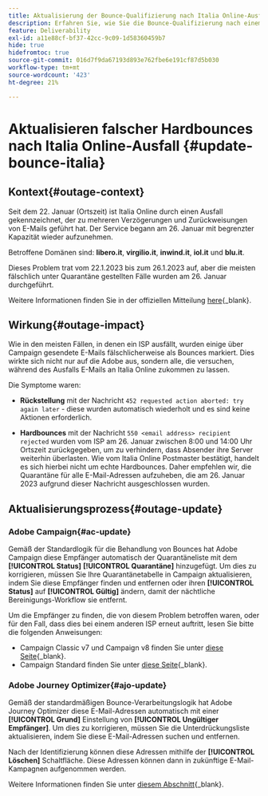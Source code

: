 ```yaml
---
title: Aktualisierung der Bounce-Qualifizierung nach Italia Online-Ausfall
description: Erfahren Sie, wie Sie die Bounce-Qualifizierung nach einem Online-Ausfall von Italia aktualisieren
feature: Deliverability
exl-id: a11e88cf-bf37-42cc-9c09-1d58360459b7
hide: true
hidefromtoc: true
source-git-commit: 016d7f9da67193d893e762fbe6e191cf87d5b030
workflow-type: tm+mt
source-wordcount: '423'
ht-degree: 21%

---
```


# Aktualisieren falscher Hardbounces nach Italia Online-Ausfall {#update-bounce-italia}

## Kontext{#outage-context}

Seit dem 22. Januar (Ortszeit) ist Italia Online durch einen Ausfall gekennzeichnet, der zu mehreren Verzögerungen und Zurückweisungen von E-Mails geführt hat. Der Service begann am 26. Januar mit begrenzter Kapazität wieder aufzunehmen.

Betroffene Domänen sind: **libero.it**, **virgilio.it**, **inwind.it**, **iol.it** und **blu.it**.

Dieses Problem trat vom 22.1.2023 bis zum 26.1.2023 auf, aber die meisten fälschlich unter Quarantäne gestellten Fälle wurden am 26. Januar durchgeführt.

Weitere Informationen finden Sie in der offiziellen Mitteilung [here](https://tecnologia.libero.it/avviato-il-ritorno-online-di-libero-mail-e-virgilio-mail-66832){_blank}.


## Wirkung{#outage-impact}

Wie in den meisten Fällen, in denen ein ISP ausfällt, wurden einige über Campaign gesendete E-Mails fälschlicherweise als Bounces markiert. Dies wirkte sich nicht nur auf die Adobe aus, sondern alle, die versuchen, während des Ausfalls E-Mails an Italia Online zukommen zu lassen.

Die Symptome waren:

* **Rückstellung** mit der Nachricht `452 requested action aborted: try again later` - diese wurden automatisch wiederholt und es sind keine Aktionen erforderlich.

* **Hardbounces** mit der Nachricht `550 <email address> recipient rejected` wurden vom ISP am 26. Januar zwischen 8:00 und 14:00 Uhr Ortszeit zurückgegeben, um zu verhindern, dass Absender ihre Server weiterhin überlasten. Wie vom Italia Online Postmaster bestätigt, handelt es sich hierbei nicht um echte Hardbounces. Daher empfehlen wir, die Quarantäne für alle E-Mail-Adressen aufzuheben, die am 26. Januar 2023 aufgrund dieser Nachricht ausgeschlossen wurden.

## Aktualisierungsprozess{#outage-update}

### Adobe Campaign{#ac-update}

Gemäß der Standardlogik für die Behandlung von Bounces hat Adobe Campaign diese Empfänger automatisch der Quarantäneliste mit dem **[!UICONTROL Status]** **[!UICONTROL Quarantäne]** hinzugefügt. Um dies zu korrigieren, müssen Sie Ihre Quarantänetabelle in Campaign aktualisieren, indem Sie diese Empfänger finden und entfernen oder ihren **[!UICONTROL Status]** auf **[!UICONTROL Gültig]** ändern, damit der nächtliche Bereinigungs-Workflow sie entfernt.

Um die Empfänger zu finden, die von diesem Problem betroffen waren, oder für den Fall, dass dies bei einem anderen ISP erneut auftritt, lesen Sie bitte die folgenden Anweisungen:

* Campaign Classic v7 und Campaign v8 finden Sie unter [diese Seite](https://experienceleague.adobe.com/docs/campaign-classic/using/sending-messages/monitoring-deliveries/understanding-quarantine-management.html?lang=en#unquarantine-bulk){_blank}.
* Campaign Standard finden Sie unter [diese Seite](https://experienceleague.adobe.com/docs/campaign-standard/using/testing-and-sending/monitoring-messages/understanding-quarantine-management.html?lang=en#unquarantine-bulk){_blank}.

### Adobe Journey Optimizer{#ajo-update}

Gemäß der standardmäßigen Bounce-Verarbeitungslogik hat Adobe Journey Optimizer diese E-Mail-Adressen automatisch mit einer **[!UICONTROL Grund]** Einstellung von **[!UICONTROL Ungültiger Empfänger]**. Um dies zu korrigieren, müssen Sie die Unterdrückungsliste aktualisieren, indem Sie diese E-Mail-Adressen suchen und entfernen.

Nach der Identifizierung können diese Adressen mithilfe der **[!UICONTROL Löschen]** Schaltfläche. Diese Adressen können dann in zukünftige E-Mail-Kampagnen aufgenommen werden.

Weitere Informationen finden Sie unter [diesem Abschnitt](https://experienceleague.adobe.com/docs/journey-optimizer/using/configuration/monitor-reputation/manage-suppression-list.html#remove-from-suppression-list){_blank}.

